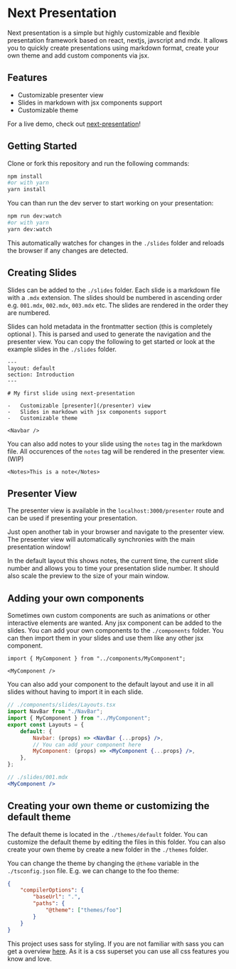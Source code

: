 # Next Presentation

Next presentation is a simple but highly customizable and flexible presentation framework based on react, nextjs, javscript and mdx. It allows you to quickly create presentations using markdown format, create your own theme and add custom components via jsx.

## Features

-   Customizable presenter view
-   Slides in markdown with jsx components support
-   Customizable theme

For a live demo, check out [next-presentation](https://next-presentation.vercel.app/)!

## Getting Started

Clone or fork this repository and run the following commands:

```bash
npm install
#or with yarn
yarn install
```

You can than run the dev server to start working on your presentation:

```bash
npm run dev:watch
#or with yarn
yarn dev:watch
```

This automatically watches for changes in the `./slides` folder and reloads the browser if any changes are detected.

## Creating Slides

Slides can be added to the `./slides` folder. Each slide is a markdown file with a `.mdx` extension. The slides should be numbered in ascending order e.g. `001.mdx`, `002.mdx`, `003.mdx` etc. The slides are rendered in the order they are numbered.

Slides can hold metadata in the frontmatter section (this is completely optional ). This is parsed and used to generate the navigation and the presenter view. You can copy the following to get started or look at the example slides in the `./slides` folder.

```mdx
---
layout: default
section: Introduction
---

# My first slide using next-presentation

-   Customizable [presenter](/presenter) view
-   Slides in markdown with jsx components support
-   Customizable theme

<Navbar />
```

You can also add notes to your slide using the `notes` tag in the markdown file. All occurences of the `notes` tag will be rendered in the presenter view. (WIP)

```mdx
<Notes>This is a note</Notes>
```

## Presenter View

The presenter view is available in the `localhost:3000/presenter` route and can be used if presenting your presentation.

Just open another tab in your browser and navigate to the presenter view. The presenter view will automatically synchronies with the main presentation window!

In the default layout this shows notes, the current time, the current slide number and allows you to time your presentation slide number. It should also scale the preview to the size of your main window.

## Adding your own components

Sometimes own custom components are such as animations or other interactive elements are wanted. Any jsx component can be added to the slides. You can add your own components to the `./components` folder. You can then import them in your slides and use them like any other jsx component.

```mdx
import { MyComponent } from "../components/MyComponent";

<MyComponent />
```

You can also add your component to the default layout and use it in all slides without having to import it in each slide.

```jsx
// ./components/slides/Layouts.tsx
import NavBar from "./NavBar";
import { MyComponent } from "../MyComponent";
export const Layouts = {
    default: {
        Navbar: (props) => <NavBar {...props} />,
        // You can add your component here
        MyComponent: (props) => <MyComponent {...props} />,
    },
};
```

```jsx
// ./slides/001.mdx
<MyComponent />
```

## Creating your own theme or customizing the default theme

The default theme is located in the `./themes/default` folder. You can customize the default theme by editing the files in this folder. You can also create your own theme by create a new folder in the `./themes` folder.

You can change the theme by changing the `@theme` variable in the `./tsconfig.json` file. E.g. we can change to the foo theme:

```json
{
    "compilerOptions": {
        "baseUrl": ".",
        "paths": {
            "@theme": ["themes/foo"]
        }
    }
}
```

This project uses sass for styling. If you are not familiar with sass you can get a overview [here](https://sass-lang.com/guide). As it is a css superset you can use all css features you know and love.
